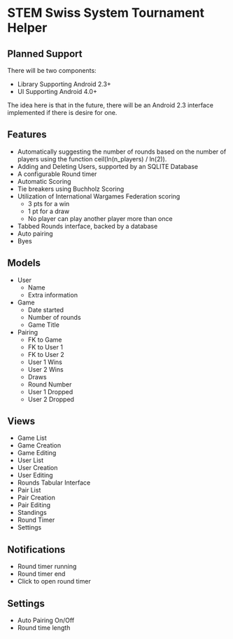 # STEM Swiss System Tournament Helper

## Planned Support

There will be two components:

 * Library Supporting Android 2.3+
 * UI Supporting Android 4.0+

The idea here is that in the future, there will be an Android 2.3 interface
implemented if there is desire for one.

## Features

 * Automatically suggesting the number of rounds based on the number of players
   using the function ceil(ln(n_players) / ln(2)).
 * Adding and Deleting Users, supported by an SQLITE Database
 * A configurable Round timer
 * Automatic Scoring
 * Tie breakers using Buchholz Scoring
 * Utilization of International Wargames Federation scoring
    * 3 pts for a win
    * 1 pt for a draw
    * No player can play another player more than once
 * Tabbed Rounds interface, backed by a database
 * Auto pairing
 * Byes

## Models

 * User
    * Name
    * Extra information
 * Game
    * Date started
    * Number of rounds
    * Game Title
 * Pairing
    * FK to Game
    * FK to User 1
    * FK to User 2
    * User 1 Wins
    * User 2 Wins
    * Draws
    * Round Number
    * User 1 Dropped
    * User 2 Dropped

## Views

 * Game List
 * Game Creation
 * Game Editing
 * User List
 * User Creation
 * User Editing
 * Rounds Tabular Interface
 * Pair List
 * Pair Creation
 * Pair Editing
 * Standings
 * Round Timer
 * Settings

## Notifications

 * Round timer running
 * Round timer end
 * Click to open round timer

## Settings

 * Auto Pairing On/Off
 * Round time length

